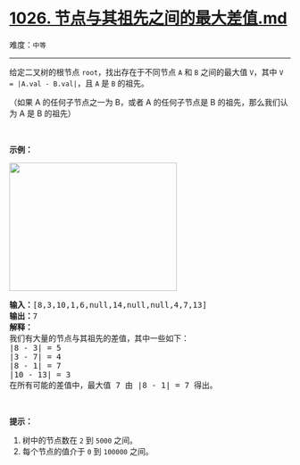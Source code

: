 # [1026. 节点与其祖先之间的最大差值.md](https://leetcode-cn.com/problems/maximum-difference-between-node-and-ancestor)

难度：`中等`

---

<p>给定二叉树的根节点&nbsp;<code>root</code>，找出存在于不同节点&nbsp;<code>A</code> 和&nbsp;<code>B</code>&nbsp;之间的最大值 <code>V</code>，其中&nbsp;<code>V = |A.val - B.val|</code>，且&nbsp;<code>A</code>&nbsp;是&nbsp;<code>B</code>&nbsp;的祖先。</p>

<p>（如果 A 的任何子节点之一为 B，或者 A 的任何子节点是 B 的祖先，那么我们认为 A 是 B 的祖先）</p>

<p>&nbsp;</p>

<p><strong>示例：</strong></p>

<p><img alt="" src="https://assets.leetcode-cn.com/aliyun-lc-upload/uploads/2019/04/12/2whqcep.jpg" style="height: 230px; width: 300px;"></p>

<pre><strong>输入：</strong>[8,3,10,1,6,null,14,null,null,4,7,13]
<strong>输出：</strong>7
<strong>解释： </strong>
我们有大量的节点与其祖先的差值，其中一些如下：
|8 - 3| = 5
|3 - 7| = 4
|8 - 1| = 7
|10 - 13| = 3
在所有可能的差值中，最大值 7 由 |8 - 1| = 7 得出。
</pre>

<p>&nbsp;</p>

<p><strong>提示：</strong></p>

<ol>
	<li>树中的节点数在&nbsp;<code>2</code>&nbsp;到&nbsp;<code>5000</code>&nbsp;之间。</li>
	<li>每个节点的值介于&nbsp;<code>0</code>&nbsp;到&nbsp;<code>100000</code>&nbsp;之间。</li>
</ol>
